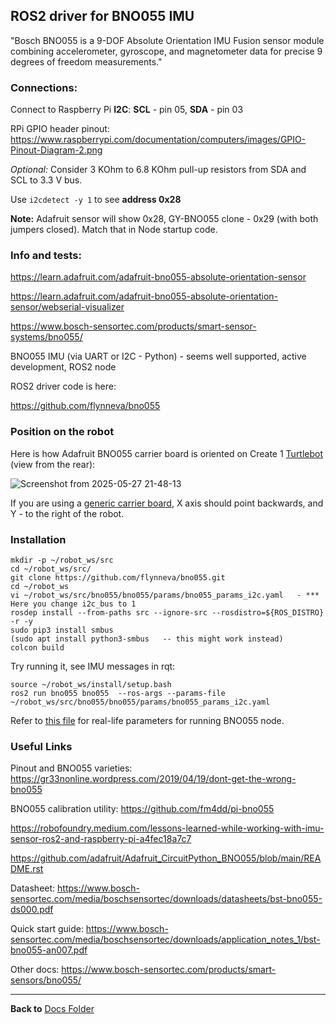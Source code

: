 ## ROS2 driver for BNO055 IMU

"Bosch BNO055 is a 9-DOF Absolute Orientation IMU Fusion sensor module combining accelerometer, gyroscope, and magnetometer data for precise 9 degrees of freedom measurements."

### Connections:

Connect to Raspberry Pi  **I2C**: **SCL** - pin 05, **SDA** - pin 03

RPi GPIO header pinout: https://www.raspberrypi.com/documentation/computers/images/GPIO-Pinout-Diagram-2.png

_Optional:_ Consider 3 KOhm to 6.8 KOhm pull-up resistors from SDA and SCL to 3.3 V bus.

Use ```i2cdetect -y 1``` to see **address 0x28**

**Note:** Adafruit sensor will show 0x28, GY-BNO055 clone - 0x29 (with both jumpers closed). Match that in Node startup code.

### Info and tests:

https://learn.adafruit.com/adafruit-bno055-absolute-orientation-sensor

https://learn.adafruit.com/adafruit-bno055-absolute-orientation-sensor/webserial-visualizer

https://www.bosch-sensortec.com/products/smart-sensor-systems/bno055/

BNO055 IMU (via UART or I2C - Python) - seems well supported, active development, ROS2 node

ROS2 driver code is here:

https://github.com/flynneva/bno055

### Position on the robot

Here is how Adafruit BNO055 carrier board is oriented on Create 1 [Turtlebot](https://photos.app.goo.gl/ED3YbmNRm4kKt3V5A) (view from the rear):

![Screenshot from 2025-05-27 21-48-13](https://github.com/user-attachments/assets/861db7a1-cb60-4215-b6bc-52361d92a453)

If you are using a [generic carrier board](https://www.amazon.com/dp/B0D47G672B), X axis should point backwards, and Y - to the right of the robot.

### Installation
```
mkdir -p ~/robot_ws/src
cd ~/robot_ws/src/
git clone https://github.com/flynneva/bno055.git
cd ~/robot_ws
vi ~/robot_ws/src/bno055/bno055/params/bno055_params_i2c.yaml   - *** Here you change i2c_bus to 1
rosdep install --from-paths src --ignore-src --rosdistro=${ROS_DISTRO} -r -y
sudo pip3 install smbus
(sudo apt install python3-smbus   -- this might work instead)
colcon build
``` 
Try running it, see IMU messages in rqt:
``` 
source ~/robot_ws/install/setup.bash
ros2 run bno055 bno055  --ros-args --params-file ~/robot_ws/src/bno055/bno055/params/bno055_params_i2c.yaml
```
Refer to [this file](https://github.com/slgrobotics/articubot_one/blob/dev/robots/turtle/launch/myturtle.py) for real-life parameters for running BNO055 node.

### Useful Links

Pinout and BNO055 varieties: https://gr33nonline.wordpress.com/2019/04/19/dont-get-the-wrong-bno055

BNO055 calibration utility: https://github.com/fm4dd/pi-bno055

https://robofoundry.medium.com/lessons-learned-while-working-with-imu-sensor-ros2-and-raspberry-pi-a4fec18a7c7

https://github.com/adafruit/Adafruit_CircuitPython_BNO055/blob/main/README.rst

Datasheet: https://www.bosch-sensortec.com/media/boschsensortec/downloads/datasheets/bst-bno055-ds000.pdf

Quick start guide: https://www.bosch-sensortec.com/media/boschsensortec/downloads/application_notes_1/bst-bno055-an007.pdf

Other docs: https://www.bosch-sensortec.com/products/smart-sensors/bno055/

----------------

**Back to** [Docs Folder](https://github.com/slgrobotics/robots_bringup/tree/main/Docs)

